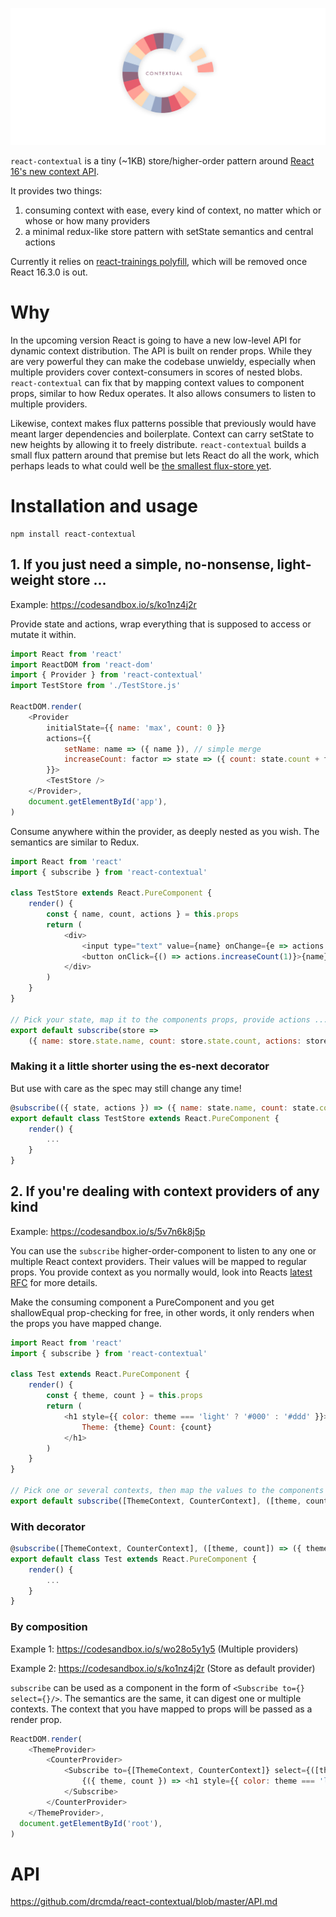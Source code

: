 ![](contextual.jpg)

`react-contextual` is a tiny (~1KB) store/higher-order pattern around [React 16's new context API](https://github.com/acdlite/rfcs/blob/new-version-of-context/text/0000-new-version-of-context.md).

It provides two things:

1. consuming context with ease, every kind of context, no matter which or whose or how many providers
2. a minimal redux-like store pattern with setState semantics and central actions

Currently it relies on [react-trainings polyfill](https://github.com/ReactTraining/react-broadcast/tree/next), which will be removed once React 16.3.0 is out.

# Why

In the upcoming version React is going to have a new low-level API for dynamic context distribution. The API is built on render props. While they are very powerful they can make the codebase unwieldy, especially when multiple providers cover context-consumers in scores of nested blobs. `react-contextual` can fix that by mapping context values to component props, similar to how Redux operates. It also allows consumers to listen to multiple providers.

Likewise, context makes flux patterns possible that previously would have meant larger dependencies and boilerplate. Context can carry setState to new heights by allowing it to freely distribute. `react-contextual` builds a small flux pattern around that premise but lets React do all the work, which perhaps leads to what could well be [the smallest flux-store yet](https://github.com/drcmda/react-contextual/blob/master/src/store.js).

# Installation and usage

    npm install react-contextual

## 1. If you just need a simple, no-nonsense, light-weight store ...

Example: https://codesandbox.io/s/ko1nz4j2r

Provide state and actions, wrap everything that is supposed to access or mutate it within.

```js
import React from 'react'
import ReactDOM from 'react-dom'
import { Provider } from 'react-contextual'
import TestStore from './TestStore.js'

ReactDOM.render(
    <Provider
        initialState={{ name: 'max', count: 0 }}
        actions={{
            setName: name => ({ name }), // simple merge
            increaseCount: factor => state => ({ count: state.count + factor }), // functional merge
        }}>
        <TestStore />
    </Provider>,
    document.getElementById('app'),
)
```

Consume anywhere within the provider, as deeply nested as you wish. The semantics are similar to Redux.

```js
import React from 'react'
import { subscribe } from 'react-contextual'

class TestStore extends React.PureComponent {
    render() {
        const { name, count, actions } = this.props
        return (
            <div>
                <input type="text" value={name} onChange={e => actions.setName(e.target.value)} />
                <button onClick={() => actions.increaseCount(1)}>{name}: {count}</button>
            </div>
        )
    }
}

// Pick your state, map it to the components props, provide actions ...
export default subscribe(store => 
    ({ name: store.state.name, count: store.state.count, actions: store.actions }))(TestStore)
```

### Making it a little shorter using the es-next decorator

But use with care as the spec may still change any time!

```js
@subscribe(({ state, actions }) => ({ name: state.name, count: state.count, actions }))
export default class TestStore extends React.PureComponent {
    render() {
        ...
    }
}
```

## 2. If you're dealing with context providers of any kind

Example: https://codesandbox.io/s/5v7n6k8j5p

You can use the `subscribe` higher-order-component to listen to any one or multiple React context providers. Their values will be mapped to regular props. You provide context as you normally would, look into Reacts [latest RFC](https://github.com/acdlite/rfcs/blob/new-version-of-context/text/0000-new-version-of-context.md) for more details.

Make the consuming component a PureComponent and you get shallowEqual prop-checking for free, in other words, it only renders when the props you have mapped change.

```js
import React from 'react'
import { subscribe } from 'react-contextual'

class Test extends React.PureComponent {
    render() {
        const { theme, count } = this.props
        return (
            <h1 style={{ color: theme === 'light' ? '#000' : '#ddd' }}>
                Theme: {theme} Count: {count}
            </h1>
        )
    }
}

// Pick one or several contexts, then map the values to the components props ...
export default subscribe([ThemeContext, CounterContext], ([theme, count]) => ({ theme, count }))(Test)
```

### With decorator

```js
@subscribe([ThemeContext, CounterContext], ([theme, count]) => ({ theme, count }))
export default class Test extends React.PureComponent {
    render() {
        ...
    }
}
```

### By composition

Example 1: https://codesandbox.io/s/wo28o5y1y5 (Multiple providers)

Example 2: https://codesandbox.io/s/ko1nz4j2r (Store as default provider)

`subscribe` can be used as a component in the form of `<Subscribe to={} select={}/>`. The semantics are the same, it can digest one or multiple contexts. The context that you have mapped to props will be passed as a render prop.

```js
ReactDOM.render(
    <ThemeProvider>
        <CounterProvider>
            <Subscribe to={[ThemeContext, CounterContext]} select={([theme, count]) => ({ theme, count })}>
                {({ theme, count }) => <h1 style={{ color: theme === 'light' ? '#000' : '#ddd' }}>{theme} {count}</h1>}
            </Subscribe>
        </CounterProvider>
    </ThemeProvider>,
  document.getElementById('root'),
)
```

# API

https://github.com/drcmda/react-contextual/blob/master/API.md
